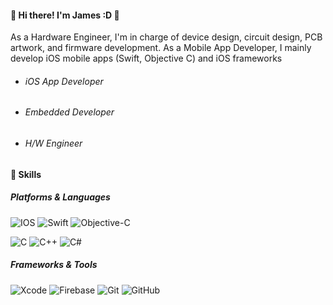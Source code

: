 #### :clap: Hi there! I'm James :D :clap: 
As a Hardware Engineer, I'm in charge of device design, circuit design, PCB artwork, and firmware development.
As a Mobile App Developer, I mainly develop iOS mobile apps (Swift, Objective C) and iOS frameworks

* ###### iOS App Developer
* ###### Embedded Developer
* ###### H/W Engineer 

#### :muscle: Skills 
##### Platforms & Languages
<img alt="IOS" src="https://img.shields.io/badge/iOS-000000?style=for-the-badge&logo=ios&logoColor=white"> <img alt="Swift" src="https://img.shields.io/badge/swift-%23FA7343.svg?&style=for-the-badge&logo=swift&logoColor=white"/> <img alt="Objective-C" src="https://img.shields.io/badge/Objective C-007A00?style=for-the-badge&logo=ObjectiveC&logoColor=white"/>

<img alt="C" src="https://img.shields.io/badge/Embedded-%2300599C.svg?&style=for-the-badge&logo=C&logoColor=white"/> <img alt="C++" src="https://img.shields.io/badge/c++-%2300599C.svg?&style=for-the-badge&logo=c%2B%2B&ogoColor=white"/> <img alt="C#" src="https://img.shields.io/badge/c%23-%23239120.svg?&style=for-the-badge&logo=c-sharp&logoColor=white"/>

##### Frameworks & Tools
<img alt="Xcode" src="https://img.shields.io/badge/Xcode-007ACC?style=for-the-badge&logo=Xcode&logoColor=white"/> <img alt="Firebase" src="https://img.shields.io/badge/firebase-%23039BE5.svg?&style=for-the-badge&logo=firebase"/>
<img alt="Git" src="https://img.shields.io/badge/git-%23F05033.svg?&style=for-the-badge&logo=git&logoColor=white"/> <img alt="GitHub" src="https://img.shields.io/badge/github-%23121011.svg?&style=for-the-badge&logo=github&logoColor=white"/> 

